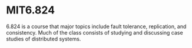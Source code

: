# MIT6.824
6.824 is a course that major topics include fault tolerance, replication, and consistency. Much of the class consists of studying and discussing case studies of distributed systems.

